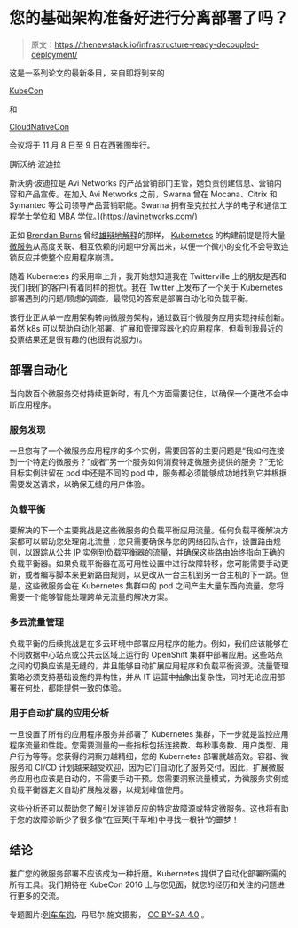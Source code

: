 # 您的基础架构准备好进行分离部署了吗？

> 原文：<https://thenewstack.io/infrastructure-ready-decoupled-deployment/>

这是一系列论文的最新条目，来自即将到来的

[KubeCon](http://events.linuxfoundation.org/events/kubecon)

和

[CloudNativeCon](http://sched.co/8K3m)

会议将于 11 月 8 日至 9 日在西雅图举行。

[](https://avinetworks.com/)

 [斯沃纳·波迪拉

斯沃纳·波迪拉是 Avi Networks 的产品营销部门主管，她负责创建信息、营销内容和产品宣传。在加入 Avi Networks 之前，Swarna 曾在 Mocana、Citrix 和 Symantec 等公司领导产品营销职能。Swarna 拥有圣克拉拉大学的电子和通信工程学士学位和 MBA 学位。](https://avinetworks.com/) [](https://avinetworks.com/)

正如 [Brendan Burns](https://twitter.com/brendandburns) 曾经[雄辩地解释](https://www.youtube.com/watch?v=WwBdNXt6wO4)的那样， [Kubernetes](/category/kubernetes/) 的构建前提是将大量[微服务](/category/microservices/)从高度关联、相互依赖的问题中分离出来，以便一个微小的变化不会导致连锁反应并使整个应用程序崩溃。

随着 Kubernetes 的采用率上升，我开始想知道我在 Twitterville 上的朋友是否和我们(我们的客户)有着同样的担忧。我在 Twitter 上发布了一个关于 Kubernetes 部署遇到的问题/顾虑的调查。最常见的答案是部署自动化和负载平衡。

该行业正从单一应用架构转向微服务架构，通过数百个微服务应用实现持续创新。虽然 k8s 可以帮助自动化部署、扩展和管理容器化的应用程序，但看到我最近的投票结果还是很有趣的(也很有说服力)。

## 部署自动化

当向数百个微服务交付持续更新时，有几个方面需要记住，以确保一个更改不会中断应用程序。

### 服务发现

一旦您有了一个微服务应用程序的多个实例，需要回答的主要问题是“我如何连接到一个特定的微服务？”或者“另一个服务如何消费特定微服务提供的服务？”无论目标实例驻留在 pod 中还是不同的 pod 中，服务都必须能够成功地找到它并根据需要发送请求，以确保无缝的用户体验。

### 负载平衡

要解决的下一个主要挑战是这些微服务的负载平衡应用流量。任何负载平衡解决方案都可以帮助您处理南北流量；您只需要确保与您的网络团队合作，设置路由规则，以跟踪从公共 IP 实例到负载平衡器的流量，并确保这些路由始终指向正确的负载平衡器。如果负载平衡器在高可用性设置中进行故障转移，您可能需要手动更新，或者编写脚本来更新路由规则，以更改从一台主机到另一台主机的下一跳。但是，这些微服务会在 Kubernetes 集群中的 pod 之间产生大量东西向流量。您将需要一个能够智能处理跨单元流量的解决方案。

### 多云流量管理

负载平衡的后续挑战是在多云环境中部署应用程序的能力。例如，我们应该能够在不同数据中心站点或公共云区域上运行的 OpenShift 集群中部署应用。这些站点之间的切换应该是无缝的，并且能够自动扩展应用程序和负载平衡资源。流量管理策略必须支持基础设施的异构性，并从 IT 运营中抽象出复杂性，同时无论应用部署在何处，都能提供一致的体验。

### 用于自动扩展的应用分析

一旦设置了所有的应用程序服务并部署了 Kubernetes 集群，下一步就是监控应用程序流量和性能。您需要测量的一些指标包括连接数、每秒事务数、用户类型、用户行为等等。您获得的洞察力越精细，您的 Kubernetes 部署就越高效。容器、微服务和 CI/CD 计划越来越受欢迎，因为它们自动化了服务交付。因此，扩展微服务应用也应该是自动的，不需要手动干预。您需要洞察流量模式，为微服务实例或负载平衡器定义自动扩展触发器，以规划峰值使用。

这些分析还可以帮助您了解引发连锁反应的特定故障源或特定微服务。这也将有助于您的故障诊断少了很多像“在豆荚(干草堆)中寻找一根针”的噩梦！

## 结论

推广您的微服务部署不应该成为一种折磨。Kubernetes 提供了自动化部署所需的所有工具。我们期待在 KubeCon 2016 上与您见面，就您的经历和关注的问题进行更多的交流。

专题图片:[列车车钩](https://en.wikipedia.org/wiki/Janney_coupler)，丹尼尔·施文摄影， [CC BY-SA 4.0](https://commons.wikimedia.org/w/index.php?curid=4784168) 。

<svg xmlns:xlink="http://www.w3.org/1999/xlink" viewBox="0 0 68 31" version="1.1"><title>Group</title> <desc>Created with Sketch.</desc></svg>